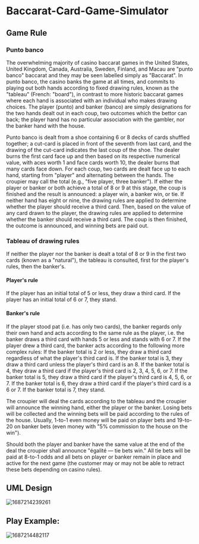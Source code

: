 # Baccarat-Card-Game-Simulator

## Game Rule
### Punto banco
The overwhelming majority of casino baccarat games in the United States, United Kingdom, Canada, Australia, Sweden, Finland, and Macau are "punto banco" baccarat and they may be seen labelled simply as "Baccarat". In punto banco, the casino banks the game at all times, and commits to playing out both hands according to fixed drawing rules, known as the "tableau" (French: "board"), in contrast to more historic baccarat games where each hand is associated with an individual who makes drawing choices. The player (punto) and banker (banco) are simply designations for the two hands dealt out in each coup, two outcomes which the bettor can back; the player hand has no particular association with the gambler, nor the banker hand with the house.

Punto banco is dealt from a shoe containing 6 or 8 decks of cards shuffled together; a cut-card is placed in front of the seventh from last card, and the drawing of the cut-card indicates the last coup of the shoe. The dealer burns the first card face up and then based on its respective numerical value, with aces worth 1 and face cards worth 10, the dealer burns that many cards face down. For each coup, two cards are dealt face up to each hand, starting from "player" and alternating between the hands. The croupier may call the total (e.g., "five player, three banker"). If either the player or banker or both achieve a total of 8 or 9 at this stage, the coup is finished and the result is announced: a player win, a banker win, or tie. If neither hand has eight or nine, the drawing rules are applied to determine whether the player should receive a third card. Then, based on the value of any card drawn to the player, the drawing rules are applied to determine whether the banker should receive a third card. The coup is then finished, the outcome is announced, and winning bets are paid out.

### Tableau of drawing rules
If neither the player nor the banker is dealt a total of 8 or 9 in the first two cards (known as a "natural"), the tableau is consulted, first for the player's rules, then the banker's.

#### Player's rule
If the player has an initial total of 5 or less, they draw a third card. If the player has an initial total of 6 or 7, they stand.

#### Banker's rule
If the player stood pat (i.e. has only two cards), the banker regards only their own hand and acts according to the same rule as the player, i.e. the banker draws a third card with hands 5 or less and stands with 6 or 7.
If the player drew a third card, the banker acts according to the following more complex rules:
If the banker total is 2 or less, they draw a third card regardless of what the player's third card is.
If the banker total is 3, they draw a third card unless the player's third card is an 8.
If the banker total is 4, they draw a third card if the player's third card is 2, 3, 4, 5, 6, or 7.
If the banker total is 5, they draw a third card if the player's third card is 4, 5, 6, or 7.
If the banker total is 6, they draw a third card if the player's third card is a 6 or 7.
If the banker total is 7, they stand.

The croupier will deal the cards according to the tableau and the croupier will announce the winning hand, either the player or the banker. Losing bets will be collected and the winning bets will be paid according to the rules of the house. Usually, 1-to-1 even money will be paid on player bets and 19-to-20 on banker bets (even money with "5% commission to the house on the win").

Should both the player and banker have the same value at the end of the deal the croupier shall announce "égalité — tie bets win." All tie bets will be paid at 8-to-1 odds and all bets on player or banker remain in place and active for the next game (the customer may or may not be able to retract these bets depending on casino rules).

## UML Design
![1687214239261](https://github.com/1eom3i/Baccarat-Card-Game-Simulator/assets/124229472/f05cbd8a-ca18-4a8e-8578-518fee9fb5b6)

## Play Example:
![1687214482117](https://github.com/1eom3i/Baccarat-Card-Game-Simulator/assets/124229472/0ff447e9-dd39-4772-97f8-bceab9473add)

